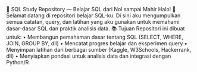 🌟 SQL Study Repository — Belajar SQL dari Nol sampai Mahir
Halo! 👋 Selamat datang di repositori belajar SQL-ku. Di sini aku mengumpulkan semua catatan, query, dan latihan yang aku gunakan untuk memahami dasar-dasar SQL dan praktik analisis data.
📚 Tujuan
Repositori ini dibuat untuk:
• 	Membangun pemahaman dasar tentang SQL (SELECT, WHERE, JOIN, GROUP BY, dll)
• 	Mencatat progres belajar dan eksperimen query
• 	Menyimpan latihan dari berbagai sumber (Kaggle, W3Schools, Hackerrank, dll)
• 	Menyiapkan pondasi untuk analisis data dan integrasi dengan Python/R
